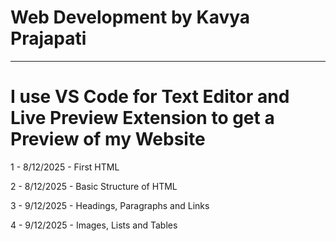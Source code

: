 # Web Development by Kavya Prajapati

---

# I use VS Code for Text Editor and Live Preview Extension to get a Preview of my Website

1 - 8/12/2025 - First HTML

2 - 8/12/2025 - Basic Structure of HTML

3 - 9/12/2025 - Headings, Paragraphs and Links

4 - 9/12/2025 - Images, Lists and Tables
